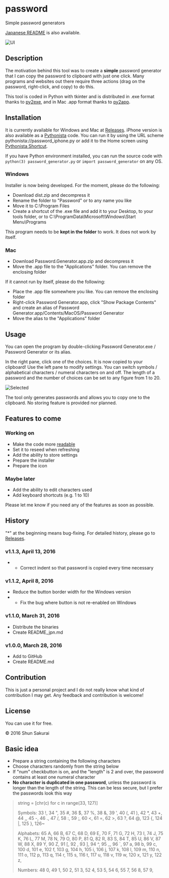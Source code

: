 ﻿# password
Simple password generators

[Japanese README](https://github.com/ShunSakurai/password/blob/master/README_jpn.md) is also available.

![UI](https://raw.github.com/wiki/ShunSakurai/password/password_ui.png)

## Description
The motivation behind this tool was to create a **simple** password generator that I can copy the password to clipboard with just one click.
Many programs and websites out there require three actions (drag on the password, right-click, and copy) to do this.

This tool is coded in Python with tkinter and is distributed in .exe format thanks to [py2exe](http://www.py2exe.org/), and in Mac .app format thanks to [py2app](https://pythonhosted.org/py2app/).

## Installation
It is currently available for Windows and Mac at [Releases](https://github.com/ShunSakurai/password/releases). iPhone version is also available as a [Pythonista](http://omz-software.com/pythonista/) code. You can run it by using the URL scheme pythonista://password_iphone.py or add it to the Home screen using [Pythonista Shortcut](http://omz-software.com/pythonista/shortcut/).

If you have Python environment installed, you can run the source code with `python(3) password_generator.py` or `import password_generator` on any OS.

### Windows
Installer is now being developed. For the moment, please do the following:

- Download dist.zip and decompress it
- Rename the folder to "Password" or to any name you like
- Move it to C:\Program Files
- Create a shortcut of the .exe file and add it to your Desktop, to your tools folder, or to C:\ProgramData\Microsoft\Windows\Start Menu\Programs

This program needs to be **kept in the folder** to work. It does not work by itself.

### Mac
- Download Password.Generator.app.zip and decompress it
- Move the .app file to the "Applications" folder. You can remove the enclosing folder

If it cannot run by itself, please do the following:

- Place the .app file somewhere you like. You can remove the enclosing folder
- Right-click Password Generator.app, click "Show Package Contents" and create an alias of Password Generator.app/Contents/MacOS/Password Generator
- Move the alias to the "Applications" folder

## Usage
You can open the program by double-clicking Password Generator.exe / Password Generator or its alias.

In the right pane, click one of the choices. It is now copied to your clipboard!
Use the left pane to modify settings. You can switch symbols / alphabetical characters / numeral characters on and off. The length of a password and the number of choices can be set to any figure from 1 to 20.

![Selected](https://raw.github.com/wiki/ShunSakurai/password/password_selected.png)

The tool only generates passwords and allows you to copy one to the clipboard.
No storing feature is provided nor planned.

## Features to come
### Working on
- Make the code more [readable](http://www.amazon.com/dp/0596802293)
- Set it to reseed when refreshing
- Add the ability to store settings
- Prepare the installer
- Prepare the icon

### Maybe later
- Add the ability to edit characters used
- Add keyboard shortcuts (e.g. 1 to 10)

Please let me know if you need any of the features as soon as possible.

## History

"*" at the beginning means bug-fixing.
For detailed history, please go to [Releases](https://github.com/ShunSakurai/password/releases).

### v1.1.3, April 13, 2016
- * Correct indent so that password is copied every time necessary

### v1.1.2, April 8, 2016
- Reduce the button border width for the Windows version
- * Fix the bug where button is not re-enabled on Windows

### v1.1.0, March 31, 2016
- Distribute the binaries
- Create README_jpn.md

### v1.0.0, March 28, 2016
- Add to GitHub
- Create README.md

## Contribution
This is just a personal project and I do not really know what kind of contribution I may get. Any feedback and contribution is welcome!

## License
You can use it for free.

© 2016 Shun Sakurai

## Basic idea
- Prepare a string containing the following characters
- Choose characters randomly from the string below
- If "num" checkbutton is on, and the "length" is 2 and over, the password contains at least one numeral character
- **No character is duplicated in one password**, unless the password is longer than the length of the string. This can be less secure, but I prefer the passwords look this way

> string = [chr(c) for c in range(33, 127)]
>
> Symbols:
> 33 !, 34 ", 35 #, 36 $, 37 %, 38 &, 39 ', 40 (, 41 ), 42 *, 43 +, 44 ,, 45 -, 46 ., 47 /,
> 58 :, 59 ;, 60 <, 61 =, 62 >, 63 ?, 64 @,
> 123 {, 124 |, 125 }, 126~
>
> Alphabets:
> 65 A, 66 B, 67 C, 68 D, 69 E, 70 F, 71 G, 72 H, 73 I, 74 J, 75 K, 76 L, 77 M, 78 N, 79 O, 80 P, 81 Q, 82 R, 83 S, 84 T, 85 U, 86 V, 87 W, 88 X, 89 Y, 90 Z,
> 91 [, 92 \, 93 ], 94 ^, 95 _, 96 `, 97 a, 98 b, 99 c, 100 d, 101 e, 102 f, 103 g, 104 h, 105 i, 106 j, 107 k, 108 l, 109 m, 110 n, 111 o, 112 p, 113 q, 114 r, 115 s, 116 t, 117 u, 118 v, 119 w, 120 x, 121 y, 122 z,
>
> Numbers:
> 48 0, 49 1, 50 2, 51 3, 52 4, 53 5, 54 6, 55 7, 56 8, 57 9,

